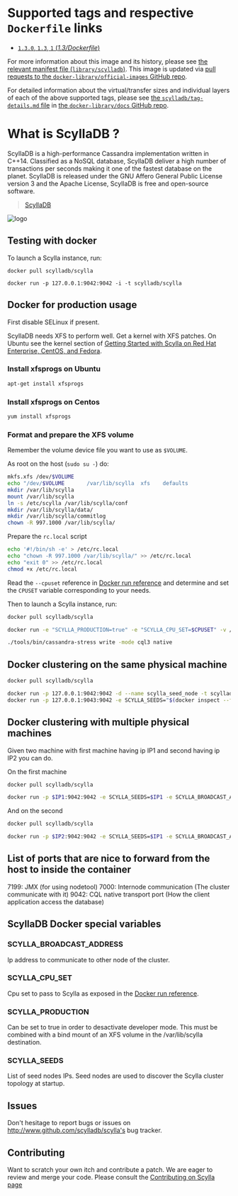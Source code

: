 # Supported tags and respective `Dockerfile` links

-	[`1.3.0`, `1.3`, `1` (*1.3/Dockerfile*)](https://github.com/docker-library/scylladb/blob/?????/1.3/Dockerfile)

For more information about this image and its history, please see [the relevant manifest file (`library/scylladb`)](https://github.com/docker-library/official-images/blob/master/library/scylladb). This image is updated via [pull requests to the `docker-library/official-images` GitHub repo](https://github.com/docker-library/official-images/pulls?q=label%3Alibrary%2Fscylladb).

For detailed information about the virtual/transfer sizes and individual layers of each of the above supported tags, please see [the `scylladb/tag-details.md` file](https://github.com/docker-library/docs/blob/master/scylladb/tag-details.md) in [the `docker-library/docs` GitHub repo](https://github.com/docker-library/docs).

# What is ScyllaDB ?

ScyllaDB is a high-performance Cassandra implementation written in C++14. Classified as a NoSQL database, ScyllaDB deliver a high number of transactions per seconds making it one of the fastest database on the planet. ScyllaDB is released under the GNU Affero General Public License version 3 and the Apache License, ScyllaDB is free and open-source software.

> [ScyllaDB](http://www.scylladb.com/)

![logo](http://www.scylladb.com/img/logo.svg)

## Testing with docker

To launch a Scylla instance, run:

```
docker pull scylladb/scylla

docker run -p 127.0.0.1:9042:9042 -i -t scylladb/scylla

```

##  Docker for production usage

First disable SELinux if present.

ScyllaDB needs XFS to perform well.  Get a kernel with XFS patches. On Ubuntu see the kernel section of [Getting Started with Scylla on Red Hat Enterprise, CentOS, and Fedora](/doc/getting-started-rpm/).

### Install xfsprogs on Ubuntu

```sh
apt-get install xfsprogs
```

### Install xfsprogs on Centos

```sh
yum install xfsprogs
```

### Format and prepare the XFS volume

Remember the volume device file you want to use as `$VOLUME`.

As root on the host (`sudo su -`) do:

```sh
mkfs.xfs /dev/$VOLUME
echo "/dev/$VOLUME       /var/lib/scylla  xfs    defaults                0 2" >> /etc/fstab
mkdir /var/lib/scylla
mount /var/lib/scylla
ln -s /etc/scylla /var/lib/scylla/conf
mkdir /var/lib/scylla/data/
mkdir /var/lib/scylla/commitlog
chown -R 997.1000 /var/lib/scylla/
```

Prepare the `rc.local` script

```sh
echo '#!/bin/sh -e' > /etc/rc.local
echo "chown -R 997.1000 /var/lib/scylla/" >> /etc/rc.local
echo "exit 0" >> /etc/rc.local
chmod +x /etc/rc.local
```

Read the `--cpuset` reference in [Docker run reference](https://docs.docker.com/engine/reference/run/) and determine and set the `CPUSET` variable corresponding to your needs.

Then to launch a Scylla instance, run:

```sh
docker pull scylladb/scylla

docker run -e "SCYLLA_PRODUCTION=true" -e "SCYLLA_CPU_SET=$CPUSET" -v /var/lib/scylla:/var/lib/scylla --cpuset-cpus="$CPUSET" -p 127.0.0.1:9042:9042 -i -t scylladb/scylla

./tools/bin/cassandra-stress write -mode cql3 native
```

## Docker clustering on the same physical machine

```sh
docker pull scylladb/scylla

docker run -p 127.0.0.1:9042:9042 -d --name scylla_seed_node -t scylladb/scylla
docker run -p 127.0.0.1:9043:9042 -e SCYLLA_SEEDS="$(docker inspect --format='{{ .NetworkSettings.IPAddress }}' scylla_seed_node)" -d --name scylla_node -t scylladb/scylla
```

## Docker clustering with multiple physical machines

Given two machine with first machine having ip IP1 and
second having ip IP2 you can do.


On the first machine

```sh
docker pull scylladb/scylla

docker run -p $IP1:9042:9042 -e SCYLLA_SEEDS=$IP1 -e SCYLLA_BROADCAST_ADDRESS=$IP1 -p 7000:7000 -d --name scylla_seed_node -t scylladb/scylla
```

And on the second
```sh
docker pull scylladb/scylla

docker run -p $IP2:9042:9042 -e SCYLLA_SEEDS=$IP1 -e SCYLLA_BROADCAST_ADDRESS=$IP2 -p 7000:7000  -d --name scylla_node -t scylladb/scylla
```

## List of ports that are nice to forward from the host to inside the container

7199: JMX (for using nodetool)
7000: Internode communication (The cluster communicate with it)
9042: CQL native transport port (How the client application access the database)

## ScyllaDB Docker special variables

### SCYLLA_BROADCAST_ADDRESS

Ip address to communicate to other node of the cluster.


### SCYLLA_CPU_SET

Cpu set to pass to Scylla as exposed in the [Docker run reference](https://docs.docker.com/engine/reference/run/).

### SCYLLA_PRODUCTION

Can be set to true in order to desactivate developer mode. This must be combined with a bind mount of an XFS volume
in the /var/lib/scylla destination.

### SCYLLA_SEEDS

List of seed nodes IPs. Seed nodes are used to discover the Scylla cluster topology at startup.

## Issues

Don't hesitage to report bugs or issues on http://www.github.com/scylladb/scylla's bug tracker.

## Contributing

Want to scratch your own itch and contribute a patch.
We are eager to review and merge your code.
Please consult the [Contributing on Scylla page](http://www.scylladb.com/kb/contributing/)
